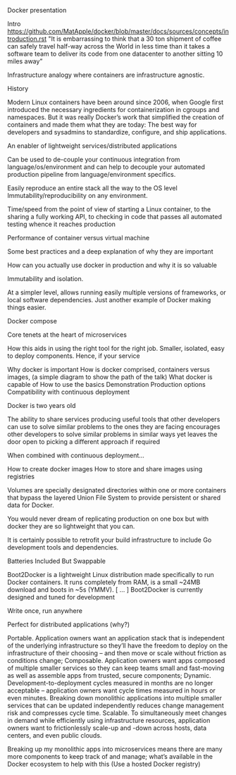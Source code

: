 Docker presentation 

Intro
https://github.com/MatApple/docker/blob/master/docs/sources/concepts/introduction.rst
"It is embarrassing to think that a 30 ton shipment of coffee can safely travel half-way across the World in less time than it takes a software team to deliver its code from one datacenter to another sitting 10 miles away”

Infrastructure analogy where containers are infrastructure agnostic.


History

Modern Linux containers have been around since 2006, when Google first introduced the necessary ingredients for containerization in cgroups and namespaces. But it was really Docker’s work that simplified the creation of containers and made them what they are today: The best way for developers and sysadmins to standardize, configure, and ship applications.

An enabler of lightweight services/distributed applications

Can be used to de-couple your continuous integration from language/os/environment and can help to decouple your automated production pipeline from language/environment specifics.

Easily reproduce an entire stack all the way to the OS level
Immutability/reproducibility on any environment. 

Time/speed from the point of view of starting a Linux container, to the sharing a fully working API, to checking in code that passes all automated testing whence it reaches production 

Performance of container versus virtual machine

Some best practices and a deep explanation of why they are important 

How can you actually use docker in production and why it is so valuable

Immutability and isolation. 

At a simpler level, allows running easily multiple versions of frameworks, or local software dependencies. Just another example of Docker making things easier.

Docker compose

Core tenets at the heart of microservices 

How this aids in using the right tool for the right job.
Smaller, isolated, easy to deploy components. Hence, if your service

Why docker is important 
How is docker comprised, containers versus images, (a simple diagram to show the path of the talk)
What docker is capable of
How to use the basics
Demonstration
Production options
Compatibility with continuous deployment 

Docker is two years old

The ability to share services
producing useful tools that other developers can use to solve similar problems to the ones they are facing
encourages other developers to solve similar problems in similar ways yet leaves the door open to picking a different approach if required

When combined with continuous deployment...

How to create docker images
How to store and share images using registries

Volumes are specially designated directories within one or more containers that bypass the layered Union File System to provide persistent or shared data for Docker.

You would never dream of replicating production on one box but with docker they are so lightweight that you can.

It is certainly possible to retrofit your build infrastructure to include Go development tools and dependencies. 



Batteries Included But Swappable

Boot2Docker is a lightweight Linux distribution made specifically to run Docker containers. It runs completely from RAM, is a small ~24MB download and boots in ~5s (YMMV). [ … ] Boot2Docker is currently designed and tuned for development

Write once, run anywhere

Perfect for distributed applications (why?)


Portable.  Application owners want an application stack that is independent of the underlying infrastructure so they’ll have the freedom to deploy on the infrastructure of their choosing – and then move or scale without friction as conditions change;
Composable.  Application owners want apps composed of multiple smaller services so they can keep teams small and fast-moving as well as assemble apps from trusted, secure components;
Dynamic.  Development-to-deployment cycles measured in months are no longer acceptable – application owners want cycle times measured in hours or even minutes.  Breaking down monolithic applications into multiple smaller services that can be updated independently reduces change management risk and compresses cycle time.
Scalable.  To simultaneously meet changes in demand while efficiently using infrastructure resources, application owners want to frictionlessly scale-up and -down across hosts, data centers, and even public clouds.

Breaking up my monolithic apps into microservices means there are many more components to keep track of and manage; what’s available in the Docker ecosystem to help with this
(Use a hosted Docker registry)
